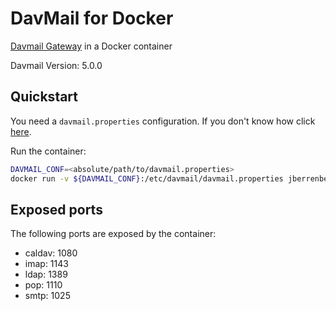 # DavMail for Docker

[Davmail Gateway](http://davmail.sourceforge.net/) in a Docker container

Davmail Version: 5.0.0

## Quickstart

You need a `davmail.properties` configuration. If you don't know how click [here](http://davmail.sourceforge.net/serversetup.html).

Run the container:

``` bash
DAVMAIL_CONF=<absolute/path/to/davmail.properties>
docker run -v ${DAVMAIL_CONF}:/etc/davmail/davmail.properties jberrenberg/davmail
```

## Exposed ports

The following ports are exposed by the container:

* caldav: 1080
* imap: 1143
* ldap: 1389
* pop: 1110
* smtp: 1025
